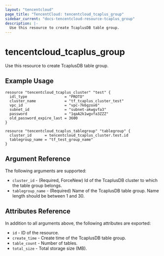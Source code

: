 ```yaml
---
layout: "tencentcloud"
page_title: "TencentCloud: tencentcloud_tcaplus_group"
sidebar_current: "docs-tencentcloud-resource-tcaplus_group"
description: |-
  Use this resource to create TcaplusDB table group.
---
```


# tencentcloud_tcaplus_group

Use this resource to create TcaplusDB table group.

## Example Usage

```hcl
resource "tencentcloud_tcaplus_cluster" "test" {
  idl_type                 = "PROTO"
  cluster_name             = "tf_tcaplus_cluster_test"
  vpc_id                   = "vpc-7k6gzox6"
  subnet_id                = "subnet-akwgvfa3"
  password                 = "1qaA2k1wgvfa3ZZZ"
  old_password_expire_last = 3600
}

resource "tencentcloud_tcaplus_tablegroup" "tablegroup" {
  cluster_id      = tencentcloud_tcaplus_cluster.test.id
  tablegroup_name = "tf_test_group_name"
}
```

## Argument Reference

The following arguments are supported:

* `cluster_id` - (Required, ForceNew) Id of the TcaplusDB cluster to which the table group belongs.
* `tablegroup_name` - (Required) Name of the TcaplusDB table group. Name length should be between 1 and 30.

## Attributes Reference

In addition to all arguments above, the following attributes are exported:

* `id` - ID of the resource.
* `create_time` - Create time of the TcaplusDB table group.
* `table_count` - Number of tables.
* `total_size` - Total storage size (MB).


